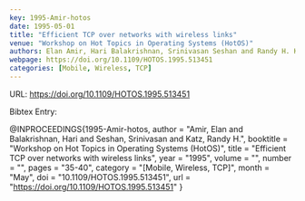 ```yaml
---
key: 1995-Amir-hotos
date: 1995-05-01
title: "Efficient TCP over networks with wireless links"
venue: "Workshop on Hot Topics in Operating Systems (HotOS)"
authors: Elan Amir, Hari Balakrishnan, Srinivasan Seshan and Randy H. Katz
webpage: https://doi.org/10.1109/HOTOS.1995.513451
categories: [Mobile, Wireless, TCP]
---
```


URL: https://doi.org/10.1109/HOTOS.1995.513451

Bibtex Entry:

@INPROCEEDINGS{1995-Amir-hotos,
    author = "Amir, Elan and Balakrishnan, Hari and Seshan, Srinivasan and Katz, Randy H.",
    booktitle = "Workshop on Hot Topics in Operating Systems (HotOS)",
    title = "Efficient TCP over networks with wireless links",
    year = "1995",
    volume = "",
    number = "",
    pages = "35-40",
    category = "[Mobile, Wireless, TCP]",
    month = "May",
    doi = "10.1109/HOTOS.1995.513451",
    url = "https://doi.org/10.1109/HOTOS.1995.513451"
}

